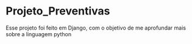 # Projeto_Preventivas
Esse projeto foi feito em Django, com o objetivo de me aprofundar mais sobre a linguagem python
